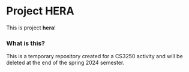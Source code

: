 # Project HERA

This is project **hera**!

### What is this?

This is a temporary repository created for a CS3250 activity and will be deleted at the end of the spring 2024 semester.
